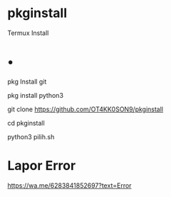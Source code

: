 # pkginstall
Termux Install

# • 
pkg Install git



pkg install python3


git clone https://github.com/OT4KK0SON9/pkginstall


cd pkginstall




python3 pilih.sh
# Lapor Error
https://wa.me/6283841852697?text=Error
